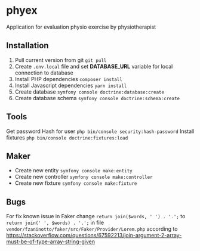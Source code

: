 # phyex
Application for evaluation physio exercise by physiotherapist

## Installation

1. Pull current version from git `git pull`
2. Create `.env.local` file and set **DATABASE_URL** variable for local connection to database
3. Install PHP dependencies `composer install`
4. Install Javascript dependencies `yarn install`
5. Create database `symfony console doctrine:database:create`
6. Create database schema `symfony console doctrine:schema:create`

## Tools
Get password Hash for user `php bin/console security:hash-password`
Install fixtures `php bin/console doctrine:fixtures:load`


## Maker
- Create new entity `symfony console make:entity`
- Create new controller `symfony console make:controller`
- Create new fixture `symfony console make:fixture`

## Bugs
For fix known issue in Faker change
`return join($words, ' ') . '.';` to `return join(' ', $words) . '.';` in file
`vendor/fzaninotto/faker/src/Faker/Provider/Lorem.php`
according to https://stackoverflow.com/questions/67592213/join-argument-2-array-must-be-of-type-array-string-given
